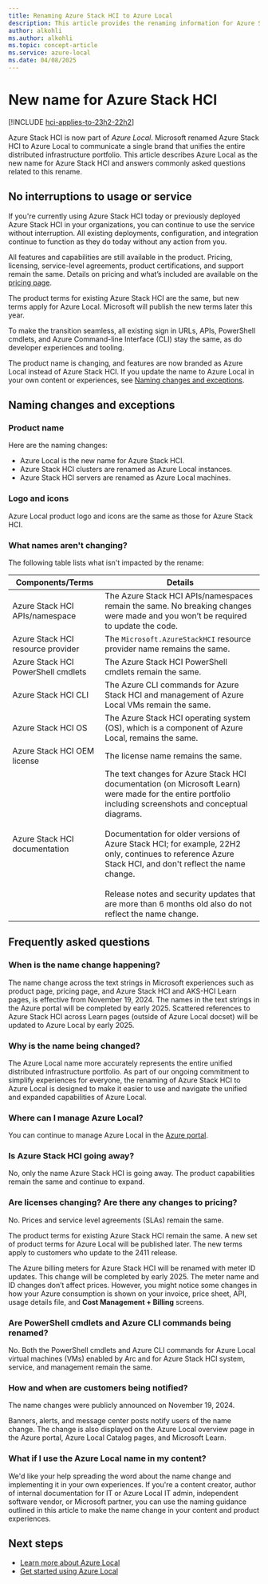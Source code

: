 ```yaml
---
title: Renaming Azure Stack HCI to Azure Local
description: This article provides the renaming information for Azure Stack HCI to Azure Local.
author: alkohli
ms.author: alkohli
ms.topic: concept-article
ms.service: azure-local
ms.date: 04/08/2025
---
```


# New name for Azure Stack HCI

[!INCLUDE [hci-applies-to-23h2-22h2](includes/hci-applies-to-23h2-22h2.md)]

Azure Stack HCI is now part of *Azure Local*. Microsoft renamed Azure Stack HCI to Azure Local to communicate a single brand that unifies the entire distributed infrastructure portfolio. This article describes Azure Local as the new name for Azure Stack HCI and answers commonly asked questions related to this rename.

## No interruptions to usage or service

If you're currently using Azure Stack HCI today or previously deployed Azure Stack HCI in your organizations, you can continue to use the service without interruption. All existing deployments, configuration, and integration continue to function as they do today without any action from you.

All features and capabilities are still available in the product. Pricing, licensing, service-level agreements, product certifications, and support remain the same. Details on pricing and what’s included are available on the [pricing page](https://aka.ms/azloc-pricing).

The product terms for existing Azure Stack HCI are the same, but new terms apply for Azure Local. Microsoft will publish the new terms later this year.

To make the transition seamless, all existing sign in URLs, APIs, PowerShell cmdlets, and Azure Command-line Interface (CLI) stay the same, as do developer experiences and tooling.

<!--For self-service support, look for the topic path of Azure Local. - verify with CSS -->

The product name is changing, and features are now branded as Azure Local instead of Azure Stack HCI. If you update the name to Azure Local in your own content or experiences, see [Naming changes and exceptions](#naming-changes-and-exceptions).

## Naming changes and exceptions

### Product name

Here are the naming changes:

- Azure Local is the new name for Azure Stack HCI.
- Azure Stack HCI clusters are renamed as Azure Local instances.
- Azure Stack HCI servers are renamed as Azure Local machines.

### Logo and icons

Azure Local product logo and icons are the same as those for Azure Stack HCI.

### What names aren't changing?

The following table lists what isn't impacted by the rename:

| Components/Terms | Details |
|---------------------|---------|
| Azure Stack HCI APIs/namespace  | The Azure Stack HCI APIs/namespaces remain the same. No breaking changes were made and you won’t be required to update the code. |
| Azure Stack HCI resource provider        | The `Microsoft.AzureStackHCI` resource provider name remains the same. |
| Azure Stack HCI PowerShell cmdlets | The Azure Stack HCI PowerShell cmdlets remain the same. |
| Azure Stack HCI CLI | The Azure CLI commands for Azure Stack HCI and management of Azure Local VMs remain the same.  |
| Azure Stack HCI OS  | The Azure Stack HCI operating system (OS), which is a component of Azure Local, remains the same. |
| Azure Stack HCI OEM license | The license name remains the same. |
| Azure Stack HCI documentation | The text changes for Azure Stack HCI documentation (on Microsoft Learn) were made for the entire portfolio including screenshots and conceptual diagrams. <br><br> Documentation for older versions of Azure Stack HCI; for example, 22H2 only, continues to reference Azure Stack HCI, and don't reflect the name change. <br><br> Release notes and security updates that are more than 6 months old also do not reflect the name change.|

## Frequently asked questions

### When is the name change happening?

The name change across the text strings in Microsoft experiences such as product page, pricing page, and Azure Stack HCI and AKS-HCI Learn pages, is effective from November 19, 2024. The names in the text strings in the Azure portal will be completed by early 2025. Scattered references to Azure Stack HCI across Learn pages (outside of Azure Local docset) will be updated to Azure Local by early 2025.

### Why is the name being changed?

The Azure Local name more accurately represents the entire unified distributed infrastructure portfolio. As part of our ongoing commitment to simplify experiences for everyone, the renaming of Azure Stack HCI to Azure Local is designed to make it easier to use and navigate the unified and expanded capabilities of Azure Local.

### Where can I manage Azure Local?

You can continue to manage Azure Local in the [Azure portal](https://portal.azure.com).

### Is Azure Stack HCI going away?

No, only the name Azure Stack HCI is going away. The product capabilities remain the same and continue to expand.

### Are licenses changing? Are there any changes to pricing?

No. Prices and service level agreements (SLAs) remain the same.

The product terms for existing Azure Stack HCI remain the same. A new set of product terms for Azure Local will be published later. The new terms apply to customers who update to the 2411 release.

The Azure billing meters for Azure Stack HCI will be renamed with meter ID updates. This change will be completed by early 2025. The meter name and ID changes don’t affect prices. However, you might notice some changes in how your Azure consumption is shown on your invoice, price sheet, API, usage details file, and **Cost Management + Billing** screens.

### Are PowerShell cmdlets and Azure CLI commands being renamed?

No. Both the PowerShell cmdlets and Azure CLI commands for Azure Local virtual machines (VMs) enabled by Arc and for Azure Stack HCI system, service, and management remain the same.

### How and when are customers being notified?

The name changes were publicly announced on November 19, 2024.

Banners, alerts, and message center posts notify users of the name change. The change is also displayed on the Azure Local overview page in the Azure portal, Azure Local Catalog pages, and Microsoft Learn.

### What if I use the Azure Local name in my content?

We'd like your help spreading the word about the name change and implementing it in your own experiences. If you're a content creator, author of internal documentation for IT or Azure Local IT admin, independent software vendor, or Microsoft partner, you can use the naming guidance outlined in this article to make the name change in your content and product experiences.

## Next steps

- [Learn more about Azure Local](./overview.md)
- [Get started using Azure Local](./deploy/deployment-introduction.md)

